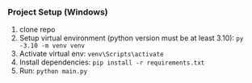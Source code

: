 ### Project Setup (Windows)

1. clone repo
2. Setup virtual environment (python version must be at least 3.10): `py -3.10 -m venv venv`
3. Activate virtual env: `venv\Scripts\activate`
4. Install dependencies: `pip install -r requirements.txt`
5. Run: `python main.py`
